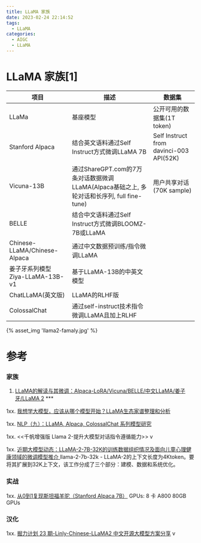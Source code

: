 ```yaml
---
title: LLaMA 家族
date: 2023-02-24 22:14:52
tags:
  - LLaMA
categories:
  - AIGC  
  - LLaMA
---
```


<p></p>
<!-- more -->


# LLaMA 家族[1]

| 项目                            | 描述                                                         | 数据集                                  |
| ------------------------------- | ------------------------------------------------------------ | --------------------------------------- |
| LLaMa                           | 基座模型                                                     | 公开可用的数据集(1T token)              |
| Stanford Alpaca                 | 结合英文语料通过Self Instruct方式微调LLaMA 7B                | Self Instruct from davinci-003 API(52K) |
| Vicuna-13B                      | 通过ShareGPT.com的7万条对话数据微调LLaMA(Alpaca基础之上, 多轮对话和长序列, full fine-tune) | 用户共享对话(70K sample)                |
| BELLE                           | 结合中文语料通过Self Instruct方式微调BLOOMZ-7B或LLaMA        |                                         |
| Chinese-LLaMA/Chinese-Alpaca    | 通过中文数据预训练/指令微调LLaMA                             |                                         |
| 姜子牙系列模型Ziya-LLaMA-13B-v1 | 基于LLaMA-13B的中英文模型                                    |                                         |
| ChatLLaMA(英文版)               | LLaMA的RLHF版                                                |                                         |
| ColossalChat                    | 通过self-instruct技术指令微调LLaMA且加上RLHF                 |                                         |


{% asset_img 'llama2-famaly.jpg' %}



# 参考

### 家族
1. [LLaMA的解读与其微调：Alpaca-LoRA/Vicuna/BELLE/中文LLaMA/姜子牙/LLaMA 2](https://blog.csdn.net/v_JULY_v/article/details/129709105) ***

1xx. [我想学大模型，应该从哪个模型开始？LLaMA生态家谱整理和分析 ](https://mp.weixin.qq.com/s?__biz=MzUyOTA5OTcwMg==&mid=2247485019&idx=1&sn=e3417472c0c1f98aede498fbe905e1a0&)

1xx. [NLP（九）：LLaMA, Alpaca, ColossalChat 系列模型研究](https://zhuanlan.zhihu.com/p/618695885)
   
1xx. <<千帆增强版 Llama 2-提升大模型对话指令遵循能力>>  v

1xx. [近期大模型动态：LLaMA-2-7B-32K的训练数据组织情况及面向儿童心理健康领域的微调模型推介 ](https://mp.weixin.qq.com/s?__biz=MzAxMjc3MjkyMg==&mid=2648402185&idx=2&sn=55901b89381e27aedee56c69041f6af8)    llama-2-7b-32k -  LLaMA-2的上下文长度为4Ktoken。要将其扩展到32K上下文，该工作分成了三个部分：建模、数据和系统优化。
  
### 实战
1xx.  [从0到1复现斯坦福羊驼（Stanford Alpaca 7B）](https://zhuanlan.zhihu.com/p/618321077) 
    GPUs: 8 卡 A800 80GB GPUs
    
### 汉化
1xx.  [掘力计划 23 期-Linly-Chinese-LLaMA2 中文开源大模型方案分享](https://www.bilibili.com/video/BV1Np4y1j783/) v